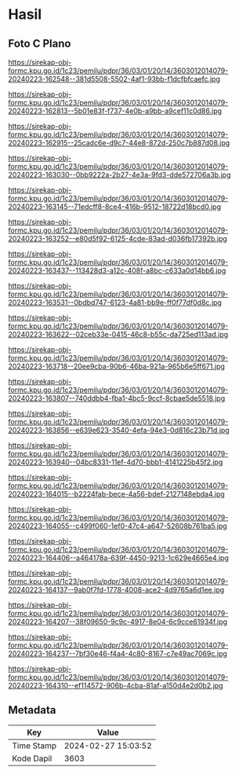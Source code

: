 # Hasil

## Foto C Plano

https://sirekap-obj-formc.kpu.go.id/1c23/pemilu/pdpr/36/03/01/20/14/3603012014079-20240223-162548--381d5508-5502-4af1-93bb-f1dcfbfcaefc.jpg

https://sirekap-obj-formc.kpu.go.id/1c23/pemilu/pdpr/36/03/01/20/14/3603012014079-20240223-162813--5b01e83f-f737-4e0b-a9bb-a9cef11c0d86.jpg

https://sirekap-obj-formc.kpu.go.id/1c23/pemilu/pdpr/36/03/01/20/14/3603012014079-20240223-162915--25cadc6e-d9c7-44e8-872d-250c7b887d08.jpg

https://sirekap-obj-formc.kpu.go.id/1c23/pemilu/pdpr/36/03/01/20/14/3603012014079-20240223-163030--0bb9222a-2b27-4e3a-9fd3-dde572706a3b.jpg

https://sirekap-obj-formc.kpu.go.id/1c23/pemilu/pdpr/36/03/01/20/14/3603012014079-20240223-163145--71edcff8-8ce4-416b-9512-18722d18bcd0.jpg

https://sirekap-obj-formc.kpu.go.id/1c23/pemilu/pdpr/36/03/01/20/14/3603012014079-20240223-163252--e80d5f92-6125-4cde-83ad-d036fb17392b.jpg

https://sirekap-obj-formc.kpu.go.id/1c23/pemilu/pdpr/36/03/01/20/14/3603012014079-20240223-163437--113428d3-a12c-408f-a8bc-c633a0d14bb6.jpg

https://sirekap-obj-formc.kpu.go.id/1c23/pemilu/pdpr/36/03/01/20/14/3603012014079-20240223-163531--0bdbd747-6123-4a81-bb9e-ff0f77df0d8c.jpg

https://sirekap-obj-formc.kpu.go.id/1c23/pemilu/pdpr/36/03/01/20/14/3603012014079-20240223-163622--02ceb33e-0415-46c8-b55c-da725ed113ad.jpg

https://sirekap-obj-formc.kpu.go.id/1c23/pemilu/pdpr/36/03/01/20/14/3603012014079-20240223-163718--20ee9cba-90b6-46ba-921a-965b6e5ff671.jpg

https://sirekap-obj-formc.kpu.go.id/1c23/pemilu/pdpr/36/03/01/20/14/3603012014079-20240223-163807--740ddbb4-fba1-4bc5-9ccf-8cbae5de5518.jpg

https://sirekap-obj-formc.kpu.go.id/1c23/pemilu/pdpr/36/03/01/20/14/3603012014079-20240223-163856--e639e623-3540-4efa-94e3-0d816c23b71d.jpg

https://sirekap-obj-formc.kpu.go.id/1c23/pemilu/pdpr/36/03/01/20/14/3603012014079-20240223-163940--04bc8331-11ef-4d70-bbb1-4141225b45f2.jpg

https://sirekap-obj-formc.kpu.go.id/1c23/pemilu/pdpr/36/03/01/20/14/3603012014079-20240223-164015--b2224fab-bece-4a56-bdef-2127148ebda4.jpg

https://sirekap-obj-formc.kpu.go.id/1c23/pemilu/pdpr/36/03/01/20/14/3603012014079-20240223-164055--c499f060-1ef0-47c4-a647-52608b761ba5.jpg

https://sirekap-obj-formc.kpu.go.id/1c23/pemilu/pdpr/36/03/01/20/14/3603012014079-20240223-164406--a464178a-639f-4450-9213-1c629e4665e4.jpg

https://sirekap-obj-formc.kpu.go.id/1c23/pemilu/pdpr/36/03/01/20/14/3603012014079-20240223-164137--9ab0f7fd-1778-4008-ace2-4d9765a6d1ee.jpg

https://sirekap-obj-formc.kpu.go.id/1c23/pemilu/pdpr/36/03/01/20/14/3603012014079-20240223-164207--38f09650-9c9c-4917-8e04-6c9cce61934f.jpg

https://sirekap-obj-formc.kpu.go.id/1c23/pemilu/pdpr/36/03/01/20/14/3603012014079-20240223-164237--7bf30e46-f4a4-4c80-8167-c7e49ac7069c.jpg

https://sirekap-obj-formc.kpu.go.id/1c23/pemilu/pdpr/36/03/01/20/14/3603012014079-20240223-164310--ef114572-906b-4cba-81af-a150d4e2d0b2.jpg


## Metadata

| Key        | Value               |
| ---------- | ------------------- |
| Time Stamp | 2024-02-27 15:03:52 |
| Kode Dapil | 3603                |




